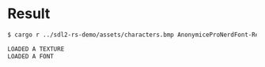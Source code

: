 # Result

```bash
$ cargo r ../sdl2-rs-demo/assets/characters.bmp AnonymiceProNerdFont-Regular.ttf

LOADED A TEXTURE
LOADED A FONT

```

